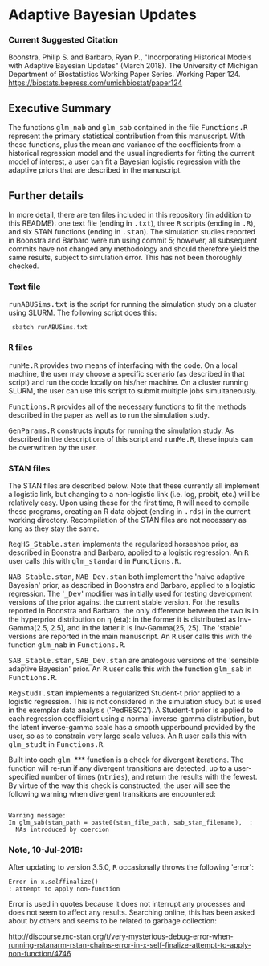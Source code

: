 # Adaptive Bayesian Updates

### Current Suggested Citation

Boonstra, Philip S. and Barbaro, Ryan P., "Incorporating Historical Models with Adaptive Bayesian Updates" (March 2018). The University of Michigan Department of Biostatistics Working Paper Series. Working Paper 124.
https://biostats.bepress.com/umichbiostat/paper124

## Executive Summary
The functions <samp>glm_nab</samp> and <samp>glm_sab</samp> contained in the file <samp>Functions.R</samp> represent the primary statistical contribution from this manuscript. With these functions, plus the mean and variance of the coefficients from a historical regression model and the usual ingredients for fitting the current model of interest, a user can fit a Bayesian logistic regression with the adaptive priors that are described in the manuscript.

## Further details

In more detail, there are ten files included in this repository (in addition to this README): one text file (ending in <samp>.txt</samp>), three <samp>R</samp> scripts (ending in  <samp>.R</samp>), and six STAN functions (ending in  <samp>.stan</samp>). The simulation studies reported in Boonstra and Barbaro were run using commit 5; however, all subsequent commits have not changed any methodology and should therefore yield the same results, subject to simulation error. This has not been thoroughly checked. 

### Text file
<samp>runABUSims.txt</samp> is the script for running the simulation study on a cluster using SLURM. The following script does this:

<code> sbatch runABUSims.txt </code>

### <samp>R</samp> files
<samp>runMe.R</samp> provides two means of interfacing with the code. On a local machine, the user may choose a specific scenario (as described in that script) and run the code locally on his/her machine. On a cluster running SLURM, the user can use this script to submit multiple jobs simultaneously. 

<samp>Functions.R</samp> provides all of the necessary functions to fit the methods described in the paper as well as to run the simulation study. 

<samp>GenParams.R</samp> constructs inputs for running the simulation study. As described in the descriptions of this script and <samp>runMe.R</samp>, these inputs can be overwritten by the user.

### STAN files
The STAN files are described below. Note that these currently all implement a logistic link, but changing to a non-logistic link (i.e. log, probit, etc.) will be relatively easy. Upon using these for the first time, <samp>R</samp> will need to compile these programs, creating an R data object (ending in <samp>.rds</samp>) in the current working directory. Recompilation of the STAN files are not necessary as long as they stay the same.

<samp>RegHS_Stable.stan</samp> implements the regularized horseshoe prior, as described in Boonstra and Barbaro, applied to a logistic regression. An <samp>R</samp> user calls this with <samp>glm_standard</samp> in <samp>Functions.R</samp>. 

<samp>NAB_Stable.stan</samp>, <samp>NAB_Dev.stan</samp> both implement the 'naive adaptive Bayesian' prior, as described in Boonstra and Barbaro, applied to a logistic regression. The '<samp>_Dev</samp>' modifier was initially used for testing development versions of the prior against the current stable version. For the results reported in Boonstra and Barbaro, the only difference between the two is in the hyperprior distribution on &eta; (eta): in the former it is distributed as Inv-Gamma(2.5, 2.5), and in the latter it is Inv-Gamma(25, 25). The 'stable' versions are reported in the main manuscript. An <samp>R</samp> user calls this with the function <samp>glm_nab</samp> in <samp>Functions.R</samp>. 

<samp>SAB_Stable.stan</samp>, <samp>SAB_Dev.stan</samp> are analogous versions of the 'sensible adaptive Bayesian' prior. An <samp>R</samp> user calls this with the function <samp>glm_sab</samp> in <samp>Functions.R</samp>. 

<samp>RegStudT.stan</samp> implements a regularized Student-t prior applied to a logistic regression. This is not considered in the simulation study but is used in the exemplar data analysis ('PedRESC2'). A Student-t prior is applied to each regression coefficient using a normal-inverse-gamma distribution, but the latent inverse-gamma scale has a smooth upperbound provided by the user, so as to constrain very large scale values. An <samp>R</samp> user calls this with <samp>glm_studt</samp> in <samp>Functions.R</samp>. 

Built into each <samp>glm_</samp>*** function is a check for divergent iterations. The function will re-run if any divergent transitions are detected, up to a user-specified number of times (<samp>ntries</samp>), and return the results with the fewest. By virtue of the way this check is constructed, the user will see the following warning when divergent transitions are encountered:

<code>
Warning message:
In glm_sab(stan_path = paste0(stan_file_path, sab_stan_filename),  :
  NAs introduced by coercion
</code>


### Note, 10-Jul-2018:

After updating to version 3.5.0, <samp>R</samp> occasionally throws the following 'error':

<code>Error in x$.self$finalize() : attempt to apply non-function</code>

Error is used in quotes because it does not interrupt any processes and does not seem to affect any results. Searching online, this has been asked about by others and seems to be related to garbage collection:

http://discourse.mc-stan.org/t/very-mysterious-debug-error-when-running-rstanarm-rstan-chains-error-in-x-self-finalize-attempt-to-apply-non-function/4746